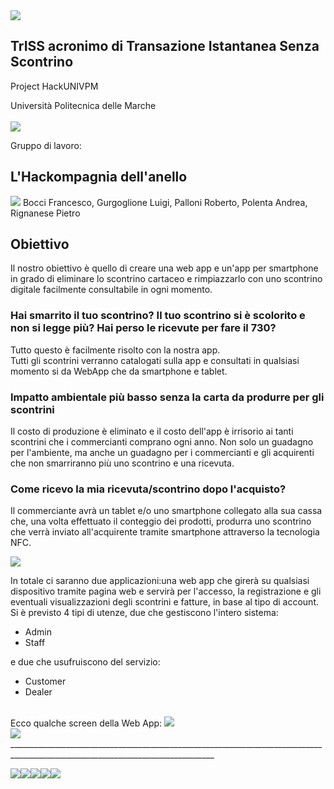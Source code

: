 <img src="https://github.com/Hackompagnia/HackUNIVPM/blob/master/Loghi/Triss_Logo/logo_master.png"/>

## TrISS acronimo di Transazione Istantanea Senza Scontrino
Project HackUNIVPM<br>

Università Politecnica delle Marche<br><br>
<img src="https://github.com/Hackompagnia/HackUNIVPM/blob/master/Loghi/univpm_logo_1.jpg"/>
<br>

Gruppo di lavoro:
## L'Hackompagnia dell'anello
<img src="https://github.com/Hackompagnia/HackUNIVPM/blob/master/Loghi/Logo%20Gruppo/logo_gruppo.png"/>
Bocci Francesco, Gurgoglione Luigi, Palloni Roberto, Polenta Andrea, Rignanese Pietro

## Obiettivo
Il nostro obiettivo è quello di creare una web app e un'app per smartphone in grado di eliminare lo scontrino cartaceo e rimpiazzarlo con uno scontrino digitale facilmente consultabile in ogni momento.
<br>
### Hai smarrito il tuo scontrino? Il tuo scontrino si è scolorito e non si legge più? Hai perso le ricevute per fare il 730?
Tutto questo è facilmente risolto con la nostra app.
<br>
Tutti gli scontrini verranno catalogati sulla app e consultati in qualsiasi momento si da WebApp che da smartphone e tablet.
<br>
### Impatto ambientale più basso senza la carta da produrre per gli scontrini
Il costo di produzione è eliminato e il costo dell'app è irrisorio ai tanti scontrini che i commercianti comprano ogni anno.
Non solo un guadagno per l'ambiente, ma anche un guadagno per i commercianti e gli acquirenti che non smarriranno più uno scontrino e una ricevuta.
### Come ricevo la mia ricevuta/scontrino dopo l'acquisto?
Il commerciante avrà un tablet e/o uno smartphone collegato alla sua cassa che, una volta effettuato il conteggio dei prodotti, produrra uno scontrino che verrà inviato all'acquirente tramite smartphone attraverso la tecnologia NFC.

<img src="https://github.com/Hackompagnia/HackUNIVPM/blob/master/Img/comunicazione%20applicazione.jpg"/>

In totale ci saranno due applicazioni:una web app che girerà su qualsiasi dispositivo tramite pagina web e servirà per l'accesso, la registrazione e gli eventuali visualizzazioni degli scontrini e fatture, in base al tipo di account.
Si è previsto 4 tipi di utenze, due che gestiscono l'intero sistema:
<ul>
  <li>Admin</li>
  <li>Staff</>
</ul>
  
e due che usufruiscono del servizio:
<ul>
  <li>Customer</li>
  <li>Dealer</li>
</ul>

<br>
Ecco qualche screen della Web App:
<img src="https://github.com/Hackompagnia/HackUNIVPM/blob/master/Img/screen_app/screen_home.png"/>
<br>
<img src="https://github.com/Hackompagnia/HackUNIVPM/blob/master/Img/screen_app/screen_admin.png"/>
_________________________________________________________________________________________________________________________________

<a href="https://developer.android.com/studio/index.html"><img src="https://github.com/Hackompagnia/HackUNIVPM/blob/master/Loghi/android_studio_logo.jpg"/></a><a href="https://it.wikipedia.org/wiki/Near_Field_Communication"><img src="https://github.com/Hackompagnia/HackUNIVPM/blob/master/Loghi/logo_nfc_2.png"/></a><a href="http://www.univpm.it/Entra/"><img src="https://github.com/Hackompagnia/HackUNIVPM/blob/master/Loghi/univpm_logo_2.gif"/></a><a href="https://framework.zend.com/"><img src="https://github.com/Hackompagnia/HackUNIVPM/blob/master/Loghi/zend_logo.png"/></a><a href="https://www.phpmyadmin.net/"><img src="https://github.com/Hackompagnia/HackUNIVPM/blob/master/Loghi/logo_phpmyadmin.png"/></a>

